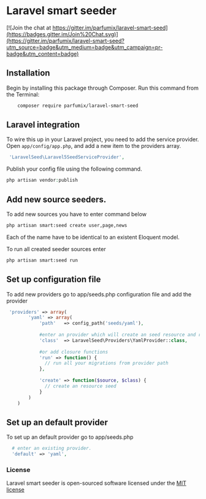 # Laravel smart seeder

[![Join the chat at https://gitter.im/parfumix/laravel-smart-seed](https://badges.gitter.im/Join%20Chat.svg)](https://gitter.im/parfumix/laravel-smart-seed?utm_source=badge&utm_medium=badge&utm_campaign=pr-badge&utm_content=badge)

## Installation

Begin by installing this package through Composer. Run this command from the Terminal:

```bash
    composer require parfumix/laravel-smart-seed
```

## Laravel integration

To wire this up in your Laravel project, you need to add the service provider. Open `app/config/app.php`, and add a new item to the providers array.

```php
 'LaravelSeed\Laravel5SeedServiceProvider',
```

Publish your config file using the following command.

```php
php artisan vendor:publish
```

## Add new source seeders.

To add new sources you have to enter command below 
```bash
php artisan smart:seed create user,page,news
```
Each of the name have to be identical to an existent Eloquent model. 

To run all created seeder sources enter
```bash
php artisan smart:seed run
```

## Set up configuration file

To add new providers go to app/seeds.php configuration file and add the provider

```php
 'providers' => array(
        'yaml' => array(
            'path'   => config_path('seeds/yaml'),
            
            #enter an provider which will create an seed resource and rn
            'class'  => LaravelSeed\Providers\YamlProvider::class,
            
            #or add closure functions
            'run' => function() {
              // run all your migrations from provider path
            },
            
            'create' => function($source, $class) {
              // create an resource seed
            }
        )
    )
```

## Set up an default provider

To set up an default provider go to app/seeds.php

```php
  # enter an existing provider.
  'default' => 'yaml',
```

### License

Laravel smart seeder is open-sourced software licensed under the [MIT license](http://opensource.org/licenses/MIT)
